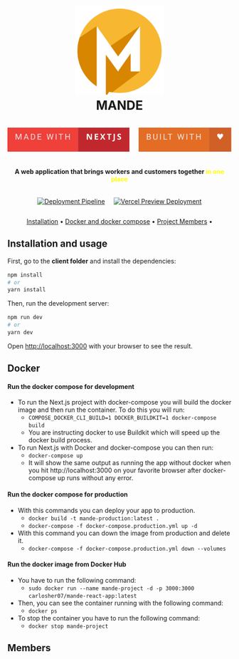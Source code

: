 <h1 align="center">
  <br>
  <a href="https://mande-frontend-r26hnwsuj-mandeuv.vercel.app/"><img src="./assets/logo.svg" alt="MANDE" width="200"></a>
  <br>
  MANDE
  <br>
</h1>

<div style="display:flex; justify-content: center; gap: 20px;">

[![forthebadge](./assets/made-with-next.svg)](https://forthebadge.com) 

[![forthebadge](./assets/built-with-love.svg)](https://forthebadge.com)

</div>

<h4 align="center">A web application that brings workers and customers together <strong style="color: yellow;">in one place</strong></h4>

<div style="display:flex; justify-content: center; gap: 20px;">


  [![Deployment Pipeline](https://github.com/Carlosher007/Mande-Frontend/actions/workflows/pipeline.yml/badge.svg)](https://github.com/Carlosher007/Mande-Frontend/actions/workflows/pipeline.yml)

  [![Vercel Preview Deployment](https://github.com/Mande-Project/Mande-Frontend/actions/workflows/preview.yaml/badge.svg)](https://github.com/Mande-Project/Mande-Frontend/actions/workflows/preview.yaml)

</div>

<p align="center">
  <a href="#installation">Installation</a> •
  <a href="#docker">Docker and docker compose</a> •
  <a href="#members">Project Members</a> •
</p>


## Installation and usage

First, go to the **client folder** and install the dependencies:

```bash
npm install
# or
yarn install
```

Then, run the development server:

```bash
npm run dev
# or
yarn dev
```

Open [http://localhost:3000](http://localhost:3000) with your browser to see the result.

## Docker

#### Run the docker compose for development

- To run the Next.js project with docker-compose you will build the docker image and then run the container. To do this you will run:
  - `COMPOSE_DOCKER_CLI_BUILD=1 DOCKER_BUILDKIT=1 docker-compose build`
  - You are instructing docker to use Buildkit which will speed up the docker build process.
- To run Next.js with Docker and docker-compose you can then run:
  - `docker-compose up`
  - It will show the same output as running the app without docker when you hit http://localhost:3000 on your favorite browser after docker-compose up runs without any error.

#### Run the docker compose for production

- With this commands you can deploy your app to production.
  - `docker build -t mande-production:latest .`
  - `docker-compose -f docker-compose.production.yml up -d`
- With this command you can down the image from production and delete it.
  - `docker-compose -f docker-compose.production.yml down --volumes`

#### Run the docker image from Docker Hub
- You have to run the following command:
  - `sudo docker run --name mande-project -d -p 3000:3000 carlosher07/mande-react-app:latest`
- Then, you can see the container running with the following command:
  - `docker ps`
- To stop the container you have to run the following command:
  - `docker stop mande-project`

## Members